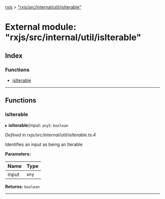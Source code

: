 [rxjs](../README.md) > ["rxjs/src/internal/util/isIterable"](../modules/_rxjs_src_internal_util_isiterable_.md)

# External module: "rxjs/src/internal/util/isIterable"

## Index

### Functions

* [isIterable](_rxjs_src_internal_util_isiterable_.md#isiterable)

---

## Functions

<a id="isiterable"></a>

###  isIterable

▸ **isIterable**(input: *`any`*): `boolean`

*Defined in rxjs/src/internal/util/isIterable.ts:4*

Identifies an input as being an Iterable

**Parameters:**

| Name | Type |
| ------ | ------ |
| input | `any` |

**Returns:** `boolean`

___

